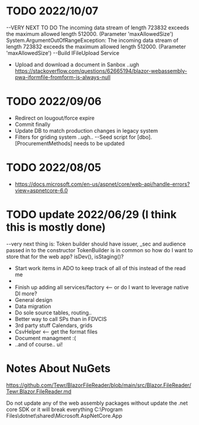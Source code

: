 # TODO  2022/10/07
--VERY NEXT TO DO  The incoming data stream of length 723832 exceeds the maximum allowed length 512000. (Parameter 'maxAllowedSize')
System.ArgumentOutOfRangeException: The incoming data stream of length 723832 exceeds the maximum allowed length 512000. (Parameter 'maxAllowedSize')
--Build IFileUpload Service


- Upload and download a document in Sanbox ..ugh https://stackoverflow.com/questions/62665194/blazor-webassembly-pwa-iformfile-fromform-is-always-null

# TODO  2022/09/06
- Redirect on lougout/force expire
- Commit finally
- Update DB to match production changes in legacy system
- Filters for griding system ..ugh.. 
--Seed script for [dbo].[ProcurementMethods] needs to be updated

# TODO  2022/08/05

- https://docs.microsoft.com/en-us/aspnet/core/web-api/handle-errors?view=aspnetcore-6.0



# TODO  update 2022/06/29 (I think this is mostly done)

--very next thing is: Token builder should have issuer, _sec and audience passed in to the constructor
TokenBuilder is in common so how do I want to store that for the web app? isDev(), isStaging()? 


- Start work items in ADO to keep track of all of this instead of the read me
-  
- Finish up adding all services/factory <-- or do I want to leverage native DI more?
- General design
- Data migration
- Do sole source tables, routing.. 
- Better way to call SPs than in FDVCIS
- 3rd party stuff Calendars, grids
- CsvHelper <-- get the format files
- Document managment :( 
- ..and of course.. ui!


# Notes About NuGets
https://github.com/Tewr/BlazorFileReader/blob/main/src/Blazor.FileReader/Tewr.Blazor.FileReader.md

Do not update any of the web assembly packages without update the .net core SDK or it will break everything
C:\Program Files\dotnet\shared\Microsoft.AspNetCore.App
